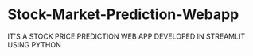 # Stock-Market-Prediction-Webapp
IT'S A STOCK PRICE PREDICTION WEB APP DEVELOPED IN STREAMLIT USING PYTHON

